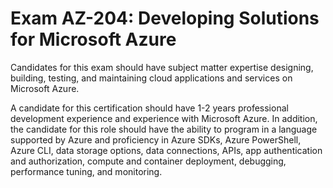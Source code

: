 # Exam AZ-204: Developing Solutions for Microsoft Azure

Candidates for this exam should have subject matter expertise designing, building, testing, and maintaining cloud applications and services on Microsoft Azure.

A candidate for this certification should have 1-2 years professional development experience and experience with Microsoft Azure. In addition, the candidate for this role should have the ability to program in a language supported by Azure and proficiency in Azure SDKs, Azure PowerShell, Azure CLI, data storage options, data connections, APIs, app authentication and authorization, compute and container deployment, debugging, performance tuning, and monitoring.


